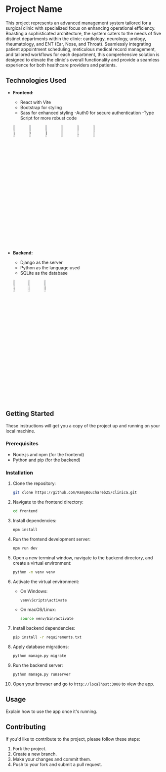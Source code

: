 
# Project Name


This project represents an advanced management system tailored for a surgical clinic with specialized focus on enhancing operational efficiency. Boasting a sophisticated architecture, the system caters to the needs of five distinct departments within the clinic: cardiology, neurology, urology, rheumatology, and ENT (Ear, Nose, and Throat). Seamlessly integrating patient appointment scheduling, meticulous medical record management, and tailored workflows for each department, this comprehensive solution is designed to elevate the clinic's overall functionality and provide a seamless experience for both healthcare providers and patients.


## Technologies Used

- **Frontend:**
  - React with Vite
  - Bootstrap for styling
  - Sass for enhanced styling
  -Auth0 for secure authentication
  -Type Script for more robust code

  <img src="https://upload.wikimedia.org/wikipedia/commons/thumb/a/a7/React-icon.svg/2300px-React-icon.svg.png" alt="react" width="10%"> <img src="https://vitejs.dev/logo-with-shadow.png" alt="vite" width="10%"> <img src="https://getbootstrap.com/docs/5.0/assets/brand/bootstrap-logo.svg" alt="Bootstrap" width="10%"> <img src="https://sass-lang.com/assets/img/styleguide/seal-color.png" alt="Sass" width="10%"> <img src="https://cdn.freebiesupply.com/logos/large/2x/auth0-logo-png-transparent.png" alt="Auth0" width="10%"> <img src="https://encrypted-tbn0.gstatic.com/images?q=tbn:ANd9GcSxVoR1RTXjfthNkz2h5asySeOZIijCLDDI4Xth0JoW9w&s" alt="TypeScript" width="10%">

- **Backend:**
  - Django as the server
  - Python as the language used
  - SQLite as the database
  
  <img src="https://www.djangoproject.com/m/img/logos/django-logo-negative.png" alt="django" width="10%"><img src="https://sqlite.org/forum/logo?id=603c155e" alt="sqlite" width="10%"> <img src="https://upload.wikimedia.org/wikipedia/commons/thumb/c/c3/Python-logo-notext.svg/1869px-Python-logo-notext.svg.png" alt="Python" width="10%">
  

## Getting Started

These instructions will get you a copy of the project up and running on your local machine.

### Prerequisites

- Node.js and npm (for the frontend)
- Python and pip (for the backend)

### Installation

1. Clone the repository:
   ```bash
   git clone https://github.com/RamyBouchareb25/clinica.git
   ```

2. Navigate to the frontend directory:
   ```bash
   cd frontend
   ```

3. Install dependencies:
   ```bash
   npm install
   ```

4. Run the frontend development server:
   ```bash
   npm run dev
   ```

5. Open a new terminal window, navigate to the backend directory, and create a virtual environment:
   ```bash
   python -m venv venv
   ```

6. Activate the virtual environment:
   - On Windows:
     ```bash
     venv\Scripts\activate
     ```
   - On macOS/Linux:
     ```bash
     source venv/bin/activate
     ```

7. Install backend dependencies:
   ```bash
   pip install -r requirements.txt
   ```

8. Apply database migrations:
   ```bash
   python manage.py migrate
   ```

9. Run the backend server:
   ```bash
   python manage.py runserver
   ```

10. Open your browser and go to `http://localhost:3000` to view the app.

## Usage

Explain how to use the app once it's running.

## Contributing

If you'd like to contribute to the project, please follow these steps:

1. Fork the project.
2. Create a new branch.
3. Make your changes and commit them.
4. Push to your fork and submit a pull request.
